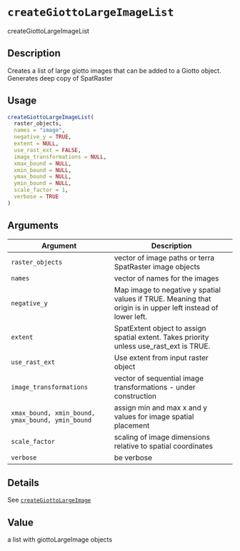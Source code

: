 # `createGiottoLargeImageList`

createGiottoLargeImageList


## Description

Creates a list of large giotto images that can be added to a Giotto object. Generates deep copy of SpatRaster


## Usage

```r
createGiottoLargeImageList(
  raster_objects,
  names = "image",
  negative_y = TRUE,
  extent = NULL,
  use_rast_ext = FALSE,
  image_transformations = NULL,
  xmax_bound = NULL,
  xmin_bound = NULL,
  ymax_bound = NULL,
  ymin_bound = NULL,
  scale_factor = 1,
  verbose = TRUE
)
```


## Arguments

Argument      |Description
------------- |----------------
`raster_objects`     |     vector of image paths or terra SpatRaster image objects
`names`     |     vector of names for the images
`negative_y`     |     Map image to negative y spatial values if TRUE. Meaning that origin is in upper left instead of lower left.
`extent`     |     SpatExtent object to assign spatial extent. Takes priority unless use_rast_ext is TRUE.
`use_rast_ext`     |     Use extent from input raster object
`image_transformations`     |     vector of sequential image transformations - under construction
`xmax_bound, xmin_bound, ymax_bound, ymin_bound`     |     assign min and max x and y values for image spatial placement
`scale_factor`     |     scaling of image dimensions relative to spatial coordinates
`verbose`     |     be verbose


## Details

See [`createGiottoLargeImage`](#creategiottolargeimage)


## Value

a list with giottoLargeImage objects


